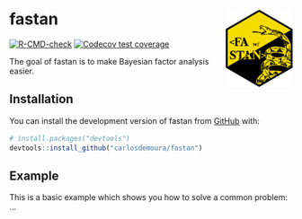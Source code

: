 # fastan <a href="https://github.com/carlosdemoura/fastan"><img src="man/figures/logo.png" align="right" height="138" /></a>

<!-- badges: start -->
[![R-CMD-check](https://github.com/carlosdemoura/fastan/actions/workflows/R-CMD-check.yaml/badge.svg)](https://github.com/carlosdemoura/fastan/actions/workflows/R-CMD-check.yaml)
[![Codecov test coverage](https://codecov.io/gh/carlosdemoura/fastan/graph/badge.svg)](https://app.codecov.io/gh/carlosdemoura/fastan)
<!-- badges: end -->

The goal of fastan is to make Bayesian factor analysis easier.

## Installation

You can install the development version of fastan from [GitHub](https://github.com/carlosdemoura/fastan/) with:

``` r
# install.packages("devtools")
devtools::install_github("carlosdemoura/fastan")
```

## Example

This is a basic example which shows you how to solve a common problem: ...
